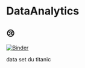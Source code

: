 # DataAnalytics
## :cry:

[![Binder](https://mybinder.org/badge_logo.svg)](https://mybinder.org/v2/gh/SarraMarmouch/DataAnalytics/main?labpath=index.ipynb)


data set du titanic




